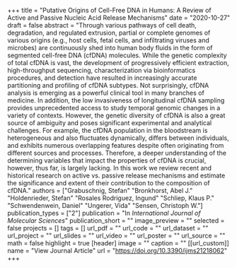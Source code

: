 +++
title = "Putative Origins of Cell-Free DNA in Humans: A Review of Active and Passive Nucleic Acid Release Mechanisms"
date = "2020-10-27"
draft = false
abstract = "Through various pathways of cell death, degradation, and regulated extrusion, partial or complete genomes of various origins (e.g., host cells, fetal cells, and infiltrating viruses and microbes) are continuously shed into human body fluids in the form of segmented cell-free DNA (cfDNA) molecules. While the genetic complexity of total cfDNA is vast, the development of progressively efficient extraction, high-throughput sequencing, characterization via bioinformatics procedures, and detection have resulted in increasingly accurate partitioning and profiling of cfDNA subtypes. Not surprisingly, cfDNA analysis is emerging as a powerful clinical tool in many branches of medicine. In addition, the low invasiveness of longitudinal cfDNA sampling provides unprecedented access to study temporal genomic changes in a variety of contexts. However, the genetic diversity of cfDNA is also a great source of ambiguity and poses significant experimental and analytical challenges. For example, the cfDNA population in the bloodstream is heterogeneous and also fluctuates dynamically, differs between individuals, and exhibits numerous overlapping features despite often originating from different sources and processes. Therefore, a deeper understanding of the determining variables that impact the properties of cfDNA is crucial, however, thus far, is largely lacking. In this work we review recent and historical research on active vs. passive release mechanisms and estimate the significance and extent of their contribution to the composition of cfDNA."
authors = ["Grabuschnig, Stefan" "Bronkhorst, Abel J." "Holdenrieder, Stefan" "Rosales Rodriguez, Ingund" "Schliep, Klaus P." "Schwendenwein, Daniel" "Ungerer, Vida" "Sensen, Christoph W."]
publication_types = ["2"]
publication = "In *International Journal of Molecular Sciences*"
publication_short = ""
image_preview = ""
selected = false
projects = []
tags = []
url_pdf = ""
url_code = ""
url_dataset = ""
url_project = ""
url_slides = ""
url_video = ""
url_poster = ""
url_source = ""
math = false
highlight = true
[header]
image = ""
caption = ""
[[url_custom]]
name = "View Journal Article"
url = "https://doi.org/10.3390/ijms21218062"
+++
